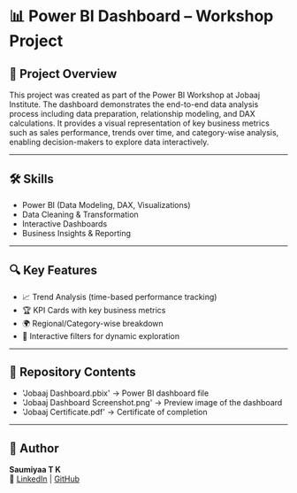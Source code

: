 # 📊 Power BI Dashboard – Workshop Project

## 📑 Project Overview
This project was created as part of the Power BI Workshop at Jobaaj Institute. The dashboard demonstrates the end-to-end data analysis process including data preparation, relationship modeling, and DAX calculations. It provides a visual representation of key business metrics such as sales performance, trends over time, and category-wise analysis, enabling decision-makers to explore data interactively.

---

## 🛠️ Skills
- Power BI (Data Modeling, DAX, Visualizations)
- Data Cleaning & Transformation
- Interactive Dashboards
- Business Insights & Reporting

---

## 🔍 Key Features
- 📈 Trend Analysis (time-based performance tracking)  
- 🏆 KPI Cards with key business metrics  
- 🌍 Regional/Category-wise breakdown  
- 🔄 Interactive filters for dynamic exploration

---

## 📂 Repository Contents
- 'Jobaaj Dashboard.pbix' → Power BI dashboard file  
- 'Jobaaj Dashboard Screenshot.png' → Preview image of the dashboard  
- 'Jobaaj Certificate.pdf' → Certificate of completion

---

## 👤 Author
**Saumiyaa T K**  
🔗 [LinkedIn](https://www.linkedin.com/in/saumiyaa-t-k) | [GitHub](https://github.com/SaumiyaaTK)

